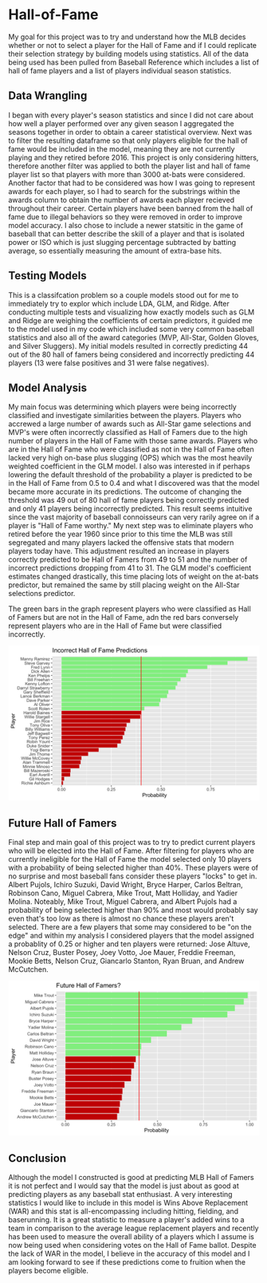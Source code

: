 # Hall-of-Fame

My goal for this project was to try and understand how the MLB decides whether or not to select a player for the Hall of Fame and if I could replicate their selection strategy by building models using statistics. All of the data being used has been pulled from Baseball Reference which includes a list of hall of fame players and a list of players individual season statistics. 
## Data Wrangling

I began with every player's season statistics and since I did not care about how well a player performed over any given season I aggregated the seasons together in order to obtain a career statistical overview. Next was to filter the resulting dataframe so that only players eligible for the hall of fame would be included in the model, meaning they are not currently playing and they retired before 2016. This project is only considering hitters, therefore another filter was applied to both the player list and hall of fame player list so that players with more than 3000 at-bats were considered. Another factor that had to be considered was how I was going to represent awards for each player, so I had to search for the substrings within the awards column to obtain the number of awards each player recieved throughout their career. Certain players have been banned from the hall of fame due to illegal behaviors so they were removed in order to improve model accuracy. I also chose to include a newer statsitic in the game of baseball that can better describe the skill of a player and that is isolated power or ISO which is just slugging percentage subtracted by batting average, so essentially measuring the amount of extra-base hits.

## Testing Models

This is a classifcation problem so a couple models stood out for me to immediately try to explor which include LDA, GLM, and Ridge. After conducting multiple tests and visualizing how exactly models such as GLM and Ridge are weighing the coefficients of certain predictors, it guided me to the model used in my code which included some very common baseball statistics and also all of the award categories (MVP, All-Star, Golden Gloves, and Silver Sluggers). My initial models resulted in correctly predicting 44 out of the 80 hall of famers being considered and incorrectly predicting 44 players (13 were false positives and 31 were false negatives).

## Model Analysis

My main focus was determining which players were being incorrectly classified and investigate similarities between the players. Players who accrewed a large number of awards such as All-Star game selections and MVP's were often incorrectly classified as Hall of Famers due to the high number of players in the Hall of Fame with those same awards. Players who are in the Hall of Fame who were classified as not in the Hall of Fame often lacked very high on-base plus slugging (OPS) which was the most heavily weighted coefficient in the GLM model. I also was interested in if perhaps lowering the default threshold of the probability a player is predicted to be in the Hall of Fame from 0.5 to 0.4 and what I discovered was that the model became more accurate in its predictions. The outcome of changing the threshold was 49 out of 80 hall of fame players being correctly predicted and only 41 players being incorrectly predicted. This result seems intuitive since the vast majority of baseball connoisseurs can very rarily agree on if a player is "Hall of Fame worthy." My next step was to eliminate players who retired before the year 1960 since prior to this time the MLB was still segregated and many players lacked the offensive stats that modern players today have. This adjustment resulted an increase in players correctly predicted to be Hall of Famers from 49 to 51 and the number of incorrect predictions dropping from 41 to 31. The GLM model's coefficient estimates changed drastically, this time placing lots of weight on the at-bats predictor, but remained the same by still placing weight on the All-Star selections predictor. 

The green bars in the graph represent players who were classified as Hall of Famers but are not in the Hall of Fame, adn the red bars conversely represent players who are in the Hall of Fame but were classified incorrectly.

![Incorrect Hall of Fame](incorrect_hof.png)


## Future Hall of Famers

Final step and main goal of this project was to try to predict current players who will be elected into the Hall of Fame. After filtering for players who are currently ineligible for the Hall of Fame the model selected only 10 players with a probability of being selected higher than 40%. These players were of no surprise and most baseball fans consider these players "locks" to get in. Albert Pujols, Ichiro Suzuki, David Wright, Bryce Harper, Carlos Beltran, Robinson Cano, Miguel Cabrera, Mike Trout, Matt Holliday, and Yadier Molina. Noteably, Mike Trout, Miguel Cabrera, and Albert Pujols had a probability of being selected higher than 90% and most would probably say even that's too low as there is almost no chance these players aren't selected. There are a few players that some may considered to be "on the edge" and within my analysis I considered players that the model assigned a probablity of 0.25 or higher and ten players were returned: Jose Altuve, Nelson Cruz, Buster Posey, Joey Votto, Joe Mauer, Freddie Freeman, Mookie Betts, Nelson Cruz, Giancarlo Stanton, Ryan Bruan, and Andrew McCutchen.

![Future Hall of Famers](hof.png)


## Conclusion

Although the model I constructed is good at predicting MLB Hall of Famers it is not perfect and I would say that the model is just about as good at predicting players as any baseball stat enthusiast. A very interesting statistics I would like to include in this model is Wins Above Replacement (WAR) and this stat is all-encompassing including hitting, fielding, and baserunning. It is a great statistic to measure a player's added wins to a team in comparison to the average league replacement players and recently has been used to measure the overall ability of a players which I assume is now being used when considering votes on the Hall of Fame ballot. Despite the lack of WAR in the model, I believe in the accuracy of this model and I am looking forward to see if these predictions come to fruition when the players become eligible.
